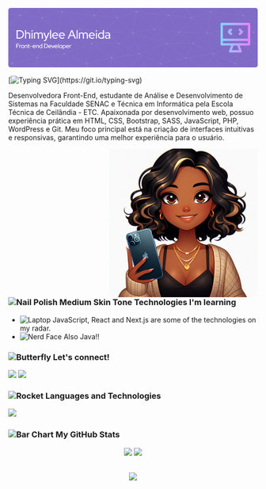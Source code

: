 ![preview img](/github-header.png)

[![Typing SVG](https://readme-typing-svg.demolab.com?font=Fira+Code&size=25&pause=1000&color=9B87E5&random=false&width=435&lines=Hello%2C+welcome+to+my+GitHub!)](https://git.io/typing-svg)

Desenvolvedora Front-End, estudante de Análise e Desenvolvimento de Sistemas na Faculdade SENAC e Técnica em Informática pela Escola Técnica de Ceilândia - ETC. Apaixonada por desenvolvimento web, possuo experiência prática em HTML, CSS, Bootstrap, SASS, JavaScript, PHP, WordPress e Git. Meu foco principal está na criação de interfaces intuitivas e responsivas, garantindo uma melhor experiência para o usuário.

<img align="right" alt="" height="300px" src="./Designer.jpeg">

### <img src="https://raw.githubusercontent.com/Tarikul-Islam-Anik/Animated-Fluent-Emojis/master/Emojis/Hand%20gestures/Nail%20Polish%20Medium%20Skin%20Tone.png" alt="Nail Polish Medium Skin Tone" width="30" height="30" /> Technologies I'm learning
- <img src="https://raw.githubusercontent.com/Tarikul-Islam-Anik/Animated-Fluent-Emojis/master/Emojis/Objects/Laptop.png" alt="Laptop" width="25" height="25" /> JavaScript, React and Next.js are some of the technologies on my radar.
- <img src="https://raw.githubusercontent.com/Tarikul-Islam-Anik/Animated-Fluent-Emojis/master/Emojis/Smilies/Nerd%20Face.png" alt="Nerd Face" width="25" height="25" /> Also Java!!

### <img src="https://raw.githubusercontent.com/Tarikul-Islam-Anik/Animated-Fluent-Emojis/master/Emojis/Animals/Butterfly.png" alt="Butterfly" width="30" height="30" /> Let's connect!
<div>
  <a href="https://www.linkedin.com/in/dhimylee-almeida/" target="_blank"><img src="https://img.shields.io/badge/-LinkedIn-%230077B5?&color=9b87e5&style=for-the-badge&logo=linkedin&logoColor=white" target="_blank"></a> 
  <a href="mailto:dhimylee.almeida@gmail.com"><img src="https://img.shields.io/badge/-Gmail-%23333?&color=9b87e5&style=for-the-badge&logo=gmail&logoColor=white" target="_blank"></a>
</div>

### <img src="https://raw.githubusercontent.com/Tarikul-Islam-Anik/Animated-Fluent-Emojis/master/Emojis/Travel%20and%20places/Rocket.png" alt="Rocket" width="30" height="30" /> Languages and Technologies
<a href="https://skillicons.dev">
  <img src="https://skillicons.dev/icons?i=html,css,sass,bootstrap,javascript,php,java,wordpress,react,mysql,git,github,figma" />
</a>

### <img src="https://raw.githubusercontent.com/Tarikul-Islam-Anik/Animated-Fluent-Emojis/master/Emojis/Objects/Bar%20Chart.png" alt="Bar Chart" width="30" height="30" /> My GitHub Stats

<div align="center">
    <img height="150em" src="https://github-readme-stats.vercel.app/api?username=Dhimylee&show_icons=true&theme=nightowl&include_all_commits=true&count_private=true"/>
    <img height="150em" src="https://streak-stats.demolab.com/?user=Dhimylee&theme=nightowl"/>
</div>
 <br>
<div align="center">

![](https://komarev.com/ghpvc/?username=dhimylee&color=9b87e5&style=for-the-badge)
</div> 
